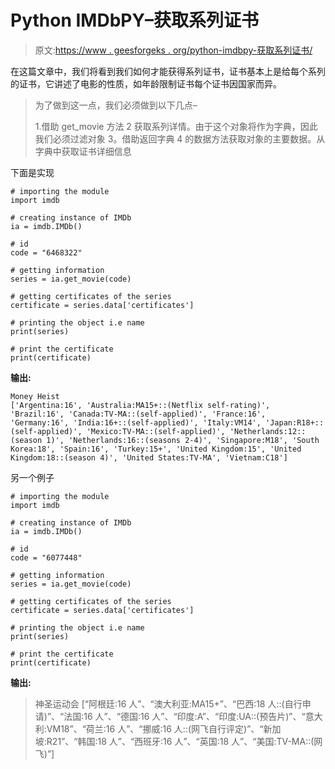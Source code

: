 # Python IMDbPY–获取系列证书

> 原文:[https://www . geesforgeks . org/python-imdbpy-获取系列证书/](https://www.geeksforgeeks.org/python-imdbpy-getting-the-certificates-of-the-series/)

在这篇文章中，我们将看到我们如何才能获得系列证书，证书基本上是给每个系列的证书，它讲述了电影的性质，如年龄限制证书每个证书因国家而异。

> 为了做到这一点，我们必须做到以下几点–
> 
> 1.借助 get_movie 方法
> 2 获取系列详情。由于这个对象将作为字典，因此我们必须过滤对象
> 3。借助返回字典
> 4 的数据方法获取对象的主要数据。从字典中获取证书详细信息

下面是实现

```
# importing the module
import imdb

# creating instance of IMDb
ia = imdb.IMDb()

# id
code = "6468322"

# getting information
series = ia.get_movie(code)

# getting certificates of the series
certificate = series.data['certificates']

# printing the object i.e name
print(series)

# print the certificate
print(certificate)
```

**输出:**

```
Money Heist
['Argentina:16', 'Australia:MA15+::(Netflix self-rating)', 'Brazil:16', 'Canada:TV-MA::(self-applied)', 'France:16', 'Germany:16', 'India:16+::(self-applied)', 'Italy:VM14', 'Japan:R18+::(self-applied)', 'Mexico:TV-MA::(self-applied)', 'Netherlands:12::(season 1)', 'Netherlands:16::(seasons 2-4)', 'Singapore:M18', 'South Korea:18', 'Spain:16', 'Turkey:15+', 'United Kingdom:15', 'United Kingdom:18::(season 4)', 'United States:TV-MA', 'Vietnam:C18']
```

另一个例子

```
# importing the module
import imdb

# creating instance of IMDb
ia = imdb.IMDb()

# id
code = "6077448"

# getting information
series = ia.get_movie(code)

# getting certificates of the series
certificate = series.data['certificates']

# printing the object i.e name
print(series)

# print the certificate
print(certificate)
```

**输出:**

> 神圣运动会
> [“阿根廷:16 人”、“澳大利亚:MA15+”、“巴西:18 人::(自行申请)”、“法国:16 人”、“德国:16 人”、“印度:A”、“印度:UA::(预告片)”、“意大利:VM18”、“荷兰:16 人”、“挪威:16 人::(网飞自行评定)”、“新加坡:R21”、“韩国:18 人”、“西班牙:16 人”、“英国:18 人”、“美国:TV-MA::(网飞)”]
